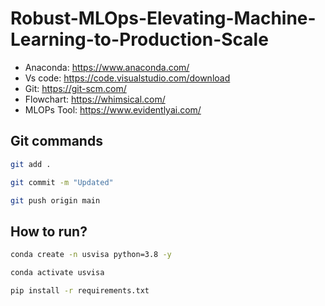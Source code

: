 # Robust-MLOps-Elevating-Machine-Learning-to-Production-Scale

- Anaconda: https://www.anaconda.com/
- Vs code: https://code.visualstudio.com/download
- Git: https://git-scm.com/
- Flowchart: https://whimsical.com/
- MLOPs Tool: https://www.evidentlyai.com/


## Git commands


```Bash
git add .

git commit -m "Updated"

git push origin main
```


## How to run?


```Bash
conda create -n usvisa python=3.8 -y
```

```Bash
conda activate usvisa
```

```Bash
pip install -r requirements.txt
```